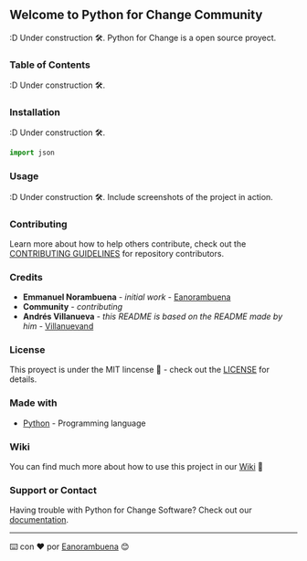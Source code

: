 ## Welcome to Python for Change Community

:D Under construction 🛠️.
Python for Change is a open source proyect.

### Table of Contents

:D Under construction 🛠️.

### Installation

:D Under construction 🛠️.

```python
import json
```

### Usage

:D Under construction 🛠️.
Include screenshots of the project in action.

### Contributing

Learn more about how to help others contribute, check out the [CONTRIBUTING GUIDELINES](https://pythonforchange.github.io/codeofconduct/) for repository contributors.

### Credits

* **Emmanuel Norambuena** - *initial work* - [Eanorambuena](https://github.com/eanorambuena)
* **Community** - *contributing*
* **Andrés Villanueva** - *this README is based on the README made by him* - [Villanuevand](https://github.com/Villanuevand)

### License

This proyect is under the MIT lincense 📄 - check out the [LICENSE](https://pythonforchange.github.io/license/) for details.

### Made with

* [Python](https://www.python.org/) - Programming language

### Wiki 

You can find much more about how to use this project in our [Wiki](https://github.com/PythonForChange/pythonforchange.github.io/wiki) 📖

### Support or Contact

Having trouble with Python for Change Software? Check out our [documentation](https://pythonforchange.github.io/).


---
⌨️ con ❤️ por [Eanorambuena](https://github.com/eanorambuena) 😊
